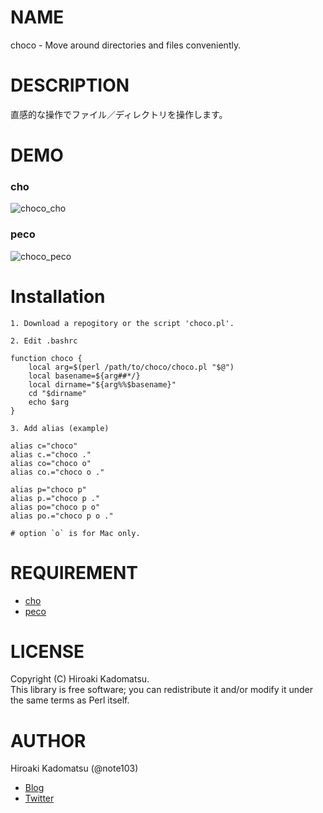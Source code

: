 # NAME

choco - Move around directories and files conveniently.

# DESCRIPTION

直感的な操作でファイル／ディレクトリを操作します。

# DEMO

### cho
![choco_cho](https://dl.dropboxusercontent.com/u/7779513/blog/2016-06-25_sh_cho.gif)

### peco
![choco_peco](https://dl.dropboxusercontent.com/u/7779513/blog/2016-06-26_sh_peco.gif)

# Installation

    1. Download a repogitory or the script 'choco.pl'.

    2. Edit .bashrc

    function choco {
        local arg=$(perl /path/to/choco/choco.pl "$@")
        local basename=${arg##*/}
        local dirname="${arg%%$basename}"
        cd "$dirname"
        echo $arg
    }

    3. Add alias (example)

    alias c="choco"
    alias c.="choco ."
    alias co="choco o"
    alias co.="choco o ."

    alias p="choco p"
    alias p.="choco p ."
    alias po="choco p o"
    alias po.="choco p o ."

    # option `o` is for Mac only.

# REQUIREMENT

- [cho](https://github.com/mattn/cho)
- [peco](https://github.com/peco/peco)

# LICENSE

Copyright (C) Hiroaki Kadomatsu.  
This library is free software; you can redistribute it and/or modify it under the same terms as Perl itself.

# AUTHOR

Hiroaki Kadomatsu (@note103)

- [Blog](http://note103.hateblo.jp/)
- [Twitter](https://twitter.com/note103)
